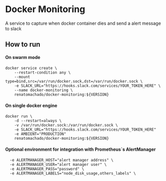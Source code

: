 # Docker Monitoring

A service to capture when docker container dies and send a alert message to slack

## How to run
#### On swarm mode

```
docker service create \
    --restart-condition any \
    --mount type=bind,src=/var/run/docker.sock,dst=/var/run/docker.sock \
    -e SLACK_URL="https://hooks.slack.com/services/YOUR_TOKEN_HERE" \
    --name docker-monitoring \
    renatomachado/docker-monitoring:${VERSION}
```

#### On single docker engine
```
docker run \
    -d --restart=always \
    -v /var/run/docker.sock:/var/run/docker.sock \
    -e SLACK_URL="https://hooks.slack.com/services/YOUR_TOKEN_HERE"
    -e AMBIENT="PRODUCTION"
    renatomachado/docker-monitoring:${VERSION}
```


#### Optional environment for integration with Prometheus`s AlertManager
```
  -e ALERTMANAGER_HOST="alert manager address" \
  -e ALERTMANAGER_USER="alert manager user" \
  -e ALERTMANAGER_PASS="password" \
  -e ALERTMANAGER_LABELS="node_disk_usage,others_labels" \
```
